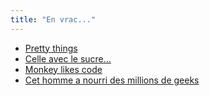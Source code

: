 ```yaml
---
title: "En vrac..."
---
```


  * [Pretty things](http://www.bartelme.at/showroom_detail.asp?detail=39)
  * [Celle avec le sucre...](http://www.crazyrussian.com/02/entry_1080.php)
  * [Monkey likes code](http://code.google.com/summerofcode.html)
  * [Cet homme a nourri des millions de geeks](http://fr.news.yahoo.com/050602/202/4g1bj.html)

